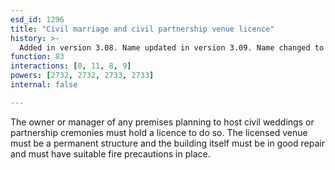 ```yaml
---
esd_id: 1296
title: "Civil marriage and civil partnership venue licence"
history: >-
  Added in version 3.08. Name updated in version 3.09. Name changed to 'Civil marriage and civil partnership venue licence' in version 4.00.
function: 83
interactions: [0, 11, 8, 9]
powers: [2732, 2732, 2733, 2733]
internal: false

---
```


The owner or manager of any premises planning to host civil weddings or partnership cremonies must hold a licence to do so.  The licensed venue must be a permanent structure and the building itself must be in good repair and must have suitable fire precautions in place.


